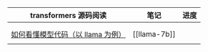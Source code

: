 | transformers 源码阅读                                                     | 笔记           | 进度  |
| --------------------------------------------------------------------- | ------------ | --- |
|                                                                       |              |     |
|                                                                       |              |     |
| [如何看懂模型代码（以 llama 为例）]( https://www.bilibili.com/video/BV1qj411y7kF ) | [[llama-7b]] |     |
|                                                                       |              |     |
